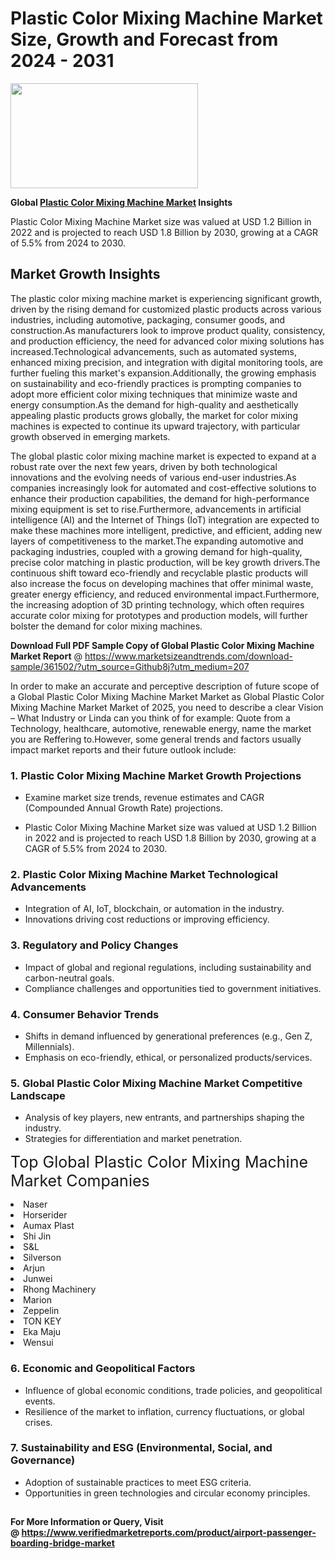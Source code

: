 <H1>Plastic Color Mixing Machine Market Size, Growth and Forecast from 2024 - 2031</H1><img class="aligncenter size-medium wp-image-584254" src="https://thirdeyenews.in/wp-content/uploads/2024/09/Global-Market-Research-300x168.jpeg" alt="" width="300" height="168" /><p><strong>Global&nbsp;<a href="https://www.marketsizeandtrends.com/download-sample/361502/?utm_source=Github8j?utm_medium=207">Plastic Color Mixing Machine Market</a> Insights</strong></p><p>Plastic Color Mixing Machine Market size was valued at USD 1.2 Billion in 2022 and is projected to reach USD 1.8 Billion by 2030, growing at a CAGR of 5.5% from 2024 to 2030.</p><p><h2>Market Growth Insights</h2> <p>The plastic color mixing machine market is experiencing significant growth, driven by the rising demand for customized plastic products across various industries, including automotive, packaging, consumer goods, and construction.As manufacturers look to improve product quality, consistency, and production efficiency, the need for advanced color mixing solutions has increased.Technological advancements, such as automated systems, enhanced mixing precision, and integration with digital monitoring tools, are further fueling this market's expansion.Additionally, the growing emphasis on sustainability and eco-friendly practices is prompting companies to adopt more efficient color mixing techniques that minimize waste and energy consumption.As the demand for high-quality and aesthetically appealing plastic products grows globally, the market for color mixing machines is expected to continue its upward trajectory, with particular growth observed in emerging markets.</p> <p>The global plastic color mixing machine market is expected to expand at a robust rate over the next few years, driven by both technological innovations and the evolving needs of various end-user industries.As companies increasingly look for automated and cost-effective solutions to enhance their production capabilities, the demand for high-performance mixing equipment is set to rise.Furthermore, advancements in artificial intelligence (AI) and the Internet of Things (IoT) integration are expected to make these machines more intelligent, predictive, and efficient, adding new layers of competitiveness to the market.The expanding automotive and packaging industries, coupled with a growing demand for high-quality, precise color matching in plastic production, will be key growth drivers.The continuous shift toward eco-friendly and recyclable plastic products will also increase the focus on developing machines that offer minimal waste, greater energy efficiency, and reduced environmental impact.Furthermore, the increasing adoption of 3D printing technology, which often requires accurate color mixing for prototypes and production models, will further bolster the demand for color mixing machines.</p><p><span class=""><strong>Download Full PDF Sample Copy of Global Plastic Color Mixing Machine Market Report</strong> @ <a href="https://www.marketsizeandtrends.com/download-sample/361502/?utm_source=Github8j?utm_medium=207" target="_blank">https://www.marketsizeandtrends.com/download-sample/361502/?utm_source=Github8j?utm_medium=207</a></span></p><p>In order to make an accurate and perceptive description of future scope of a Global&nbsp;Plastic Color Mixing Machine Market Market as Global&nbsp;Plastic Color Mixing Machine Market Market of 2025, you need to describe a clear Vision &ndash; What Industry or Linda can you think of for example: Quote from a Technology, healthcare, automotive, renewable energy, name the market you are Reffering to.However, some general trends and factors usually impact market reports and their future outlook include:</p><h3>1.&nbsp;<strong>Plastic Color Mixing Machine Market Growth Projections</strong></h3><ul><li>Examine market size trends, revenue estimates and CAGR (Compounded Annual Growth Rate) projections.</li><li><p>Plastic Color Mixing Machine Market size was valued at USD 1.2 Billion in 2022 and is projected to reach USD 1.8 Billion by 2030, growing at a CAGR of 5.5% from 2024 to 2030.</p></li></ul><h3>2.&nbsp;<strong>Plastic Color Mixing Machine Market Technological Advancements</strong></h3><ul><li>Integration of AI, IoT, blockchain, or automation in the industry.</li><li>Innovations driving cost reductions or improving efficiency.</li></ul><h3>3.&nbsp;<strong>Regulatory and Policy Changes</strong></h3><ul><li>Impact of global and regional regulations, including sustainability and carbon-neutral goals.</li><li>Compliance challenges and opportunities tied to government initiatives.</li></ul><h3>4.&nbsp;<strong>Consumer Behavior Trends</strong></h3><ul><li>Shifts in demand influenced by generational preferences (e.g., Gen Z, Millennials).</li><li>Emphasis on eco-friendly, ethical, or personalized products/services.</li></ul><h3>5.&nbsp;<strong>Global Plastic Color Mixing Machine Market Competitive Landscape</strong></h3><ul><li>Analysis of key players, new entrants, and partnerships shaping the industry.</li><li>Strategies for differentiation and market penetration.</li></ul><p data-pm-slice="1 1 []"><span style="color: inherit; font-family: inherit; font-size: 25px;">Top Global Plastic Color Mixing Machine Market Companies</span></p><div class="" data-test-id=""><p><li>Naser</li><li> Horserider</li><li> Aumax Plast</li><li> Shi Jin</li><li> S&L</li><li> Silverson</li><li> Arjun</li><li> Junwei</li><li> Rhong Machinery</li><li> Marion</li><li> Zeppelin</li><li> TON KEY</li><li> Eka Maju</li><li> Wensui</li></p></div><h3>6.&nbsp;<strong>Economic and Geopolitical Factors</strong></h3><ul><li>Influence of global economic conditions, trade policies, and geopolitical events.</li><li>Resilience of the market to inflation, currency fluctuations, or global crises.</li></ul><h3>7.&nbsp;<strong>Sustainability and ESG (Environmental, Social, and Governance)</strong></h3><ul><li>Adoption of sustainable practices to meet ESG criteria.</li><li>Opportunities in green technologies and circular economy principles.</li></ul><h2><strong style="font-size: 14px;">For More Information or Query, Visit @&nbsp;</strong><a style="background-color: #ffffff; font-size: 14px;" href="https://www.marketsizeandtrends.com/report/plastic-color-mixing-machine-market/" target="_blank">https://www.verifiedmarketreports.com/product/airport-passenger-boarding-bridge-market</a></h2>